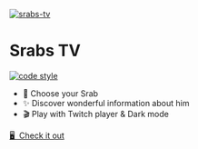 [![srabs-tv](https://srabs-tv.netlify.app/preview.png)](https://srabs-tv.netlify.app)

# Srabs TV

[![code style][standard-src]][standard-href]

- 🧐 Choose your Srab
- ✨ Discover wonderful information about him
- 🎬 Play with Twitch player & Dark mode

[🖥 &nbsp;Check it out](https://srabs-tv.netlify.app)

<!-- Badges -->
[standard-src]: https://img.shields.io/badge/code_style-standard-brightgreen.svg?style=flat-square
[standard-href]: https://standardjs.com